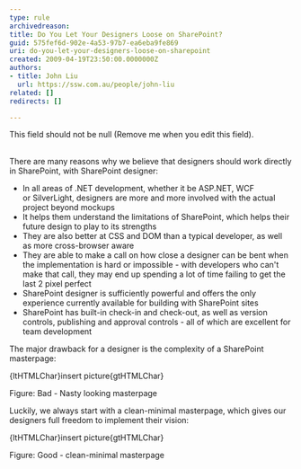 ```yaml
---
type: rule
archivedreason: 
title: Do You Let Your Designers Loose on SharePoint?
guid: 575fef6d-902e-4a53-97b7-ea6eba9fe869
uri: do-you-let-your-designers-loose-on-sharepoint
created: 2009-04-19T23:50:00.0000000Z
authors:
- title: John Liu
  url: https://ssw.com.au/people/john-liu
related: []
redirects: []

---
```



This field should not be null (Remove me when you edit this field).
<br><excerpt class='endintro'></excerpt><br>
<p>There are many reasons why we believe that designers should work directly in SharePoint, with SharePoint designer&#58;</p>
<ul>
<li>In all areas of .NET development, whether it be ASP.NET, WCF or&#160;SilverLight,&#160;designers are more and more involved with the actual project beyond mockups</li>
<li>It helps them understand the limitations of SharePoint, which helps their future design to play to its strengths</li>
<li>They are also better at CSS and DOM than a typical developer, as well as more cross-browser aware</li>
<li>They are able to make a call on how close a designer can be bent when the implementation is hard or impossible - with developers who can't make that call, they may end up spending a lot of time failing to get the last 2 pixel perfect</li>
<li>SharePoint designer is sufficiently powerful and offers the only experience currently available for building with SharePoint sites</li>
<li>SharePoint has built-in check-in and check-out, as well as version controls, publishing and approval controls - all of which are excellent for team development</li></ul>
<p>The major drawback for a designer is the complexity of a SharePoint masterpage&#58;</p>
<p>{ltHTMLChar}insert picture{gtHTMLChar}</p>
<p>Figure&#58; Bad - Nasty looking masterpage</p>
<p>Luckily, we always start with a clean-minimal masterpage, which gives our designers full freedom to implement their vision&#58;</p>
<p>{ltHTMLChar}insert picture{gtHTMLChar}</p>
<p>Figure&#58; Good - clean-minimal masterpage</p>


